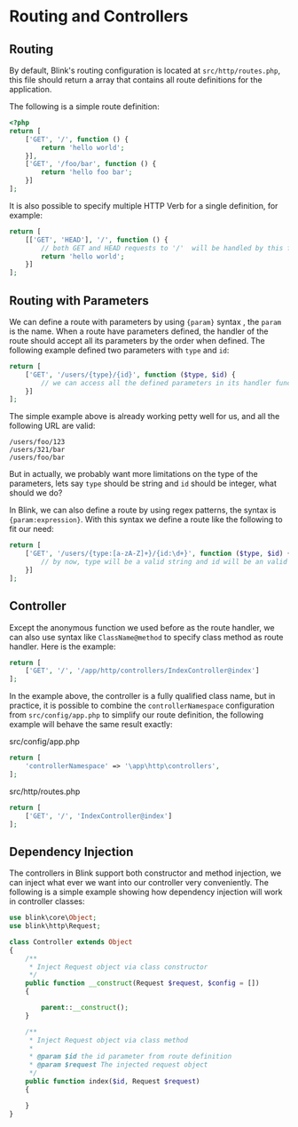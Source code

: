 Routing and Controllers
=======================

Routing
-------

By default, Blink's routing configuration is located at `src/http/routes.php`, this file should
return a array that contains all route definitions for the application.

The following is a simple route definition:


```php
<?php
return [
    ['GET', '/', function () {
        return 'hello world';
    }],
    ['GET', '/foo/bar', function () {
        return 'hello foo bar';
    }]
];
```

It is also possible to specify multiple HTTP Verb for a single definition, for example:


```php
return [
    [['GET', 'HEAD'], '/', function () {
        // both GET and HEAD requests to '/'  will be handled by this function
        return 'hello world';
    }]
];
```


Routing with Parameters
-----------------------

We can define a route with parameters by using `{param}` syntax , the `param` is the name. When a route have parameters 
defined, the handler of the route should accept all its parameters by the order when defined. The following example 
defined two parameters with `type` and `id`:


```php
return [
    ['GET', '/users/{type}/{id}', function ($type, $id) {
        // we can access all the defined parameters in its handler function by the order when defined
    }]
];
```

The simple example above is already working petty well for us, and all the following URL are valid:

```
/users/foo/123
/users/321/bar
/users/foo/bar
```

But in actually, we probably want more limitations on the type of the parameters, lets say `type` should be string 
and `id` should be integer, what should we do?

In Blink, we can also define a route by using regex patterns, the syntax is `{param:expression}`. With this syntax we
define a route like the following to fit our need:


```php
return [
    ['GET', '/users/{type:[a-zA-Z]+}/{id:\d+}', function ($type, $id) {
        // by now, type will be a valid string and id will be an valid integer
    }]
];
```

Controller
----------

Except the anonymous function we used before as the route handler, we can also use syntax like `ClassName@method` to 
specify class method as route handler. Here is the example:


```php
return [
    ['GET', '/', '/app/http/controllers/IndexController@index']
];
```

In the example above, the controller is a fully qualified class name, but in practice, it is possible to combine
the `controllerNamespace` configuration from `src/config/app.php` to simplify our route definition, the following 
example will behave the same result exactly:


src/config/app.php
```php
return [
    'controllerNamespace' => '\app\http\controllers',
];
```

src/http/routes.php
```php
return [
    ['GET', '/', 'IndexController@index']
];
```


Dependency Injection
--------------------

The controllers in Blink support both constructor and method injection, we can inject what ever we want into our controller
very conveniently. The following is a simple example showing how dependency injection will work in controller classes:


```php
use blink\core\Object;
use blink\http\Request;

class Controller extends Object
{
    /**
     * Inject Request object via class constructor
     */
    public function __construct(Request $request, $config = [])
    {

        parent::__construct();
    }

    /**
     * Inject Request object via class method
     *
     * @param $id the id parameter from route definition
     * @param $request The injected request object
     */
    public function index($id, Request $request)
    {

    }
}

```
